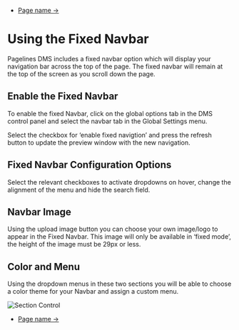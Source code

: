 <div class="row-fluid">
	<div class="span12">
		<ul class="pager">
  			<li class="pull-right"><a href="http://docs.pagelines.com/configure/">Page name &rarr;</a></li>
		</ul>
	</div>
</div>

# Using the Fixed Navbar

Pagelines DMS includes a fixed navbar option which will display your navigation bar across the top of the page. The fixed navbar will remain at the top of the screen as you scroll down the page.

## Enable the Fixed Navbar

To enable the fixed Navbar, click on the global options tab in the DMS control panel and select the navbar tab in the Global Settings menu. 

Select the checkbox for ‘enable fixed navigtion’ and press the refresh button to update the preview window with the new navigation. 

## Fixed Navbar Configuration Options

Select the relevant checkboxes to activate dropdowns on hover, change the alignment of the menu and hide the search field. 

## Navbar Image

Using the upload image button you can choose your own image/logo to appear in the Fixed Navbar. This image will only be available in ‘fixed mode’, the height of the image must be 29px or less. 

## Color and Menu

Using the dropdown menus in these two sections you will be able to choose a color theme for your Navbar and assign a custom menu.

![Section Control](https://raw.github.com/pagelines/Docs/master/gh-pages-template/public/img/adjusting-navbar-options.png "Navbar options")

<div class="row-fluid">
	<div class="span12">
		<ul class="pager">
  			<li class="pull-right"><a href="http://docs.pagelines.com/configure/">Page name &rarr;</a></li>
		</ul>
	</div>
</div>